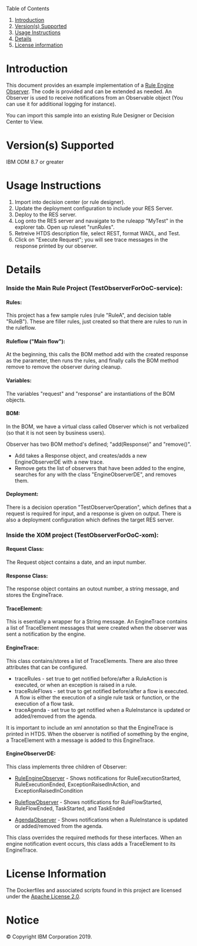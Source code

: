 Table of Contents

1. [Introduction](#intro)
2. [Version(s) Supported](#versions)
3. [Usage Instructions](#instruction)
4. [Details](#details)
5. [License information](#license)

Introduction<a name="intro"></a>
============

This document provides an example implementation of a 
<a href="https://www.ibm.com/support/knowledgecenter/en/SSQP76_8.7.0/com.ibm.odm.dserver.rules.ref.designer/html/api/html/com/ibm/rules/engine/observer/Observable.html">Rule Engine Observer</a>. The code is provided and can be extended as needed. An Observer is used to receive notifications from an Observable object (You can use it for additional logging for instance).

You can import this sample into an existing Rule Designer or Decision Center to View.

Version(s) Supported<a name="versions"></a>
====================

IBM ODM 8.7 or greater

Usage Instructions<a name="instruction"></a>
===================

1. Import into decision center (or rule designer).
2. Update the deployment configuration to include your RES Server. 
3. Deploy to the RES server.
4. Log onto the RES server and navaigate to the ruleapp "MyTest" in the explorer tab. Open up ruleset "runRules". 
5. Retreive HTDS description file, select REST, format WADL, and Test.
6. Click on "Execute Request"; you will see trace messages in the response printed by our observer.

Details<a name="details"></a>
============

### Inside the Main Rule Project (TestObserverForOoC-service):

#### Rules:

This project has a few sample rules (rule "RuleA", and decision table "RuleB"). These are filler rules, just created so that there are rules to run in the ruleflow.

#### Ruleflow ("Main flow"):

At the beginning, this calls the BOM method add with the created response as the parameter, then runs the rules, and finally calls the BOM method remove to remove the observer during cleanup.

#### Variables:

The variables "request" and "response" are instantiations of the BOM objects.

#### BOM:



In the BOM, we have a virtual class called Observer which is not verbalized (so that it is not seen by business users).

Observer has two BOM method's defined; "add(Response)" and "remove()". 

+ Add takes a Response object, and creates/adds a new EngineObserverDE with a new trace. 
+ Remove gets the list of observers that have been added to the engine, searches for any with the class "EngineObserverDE", and removes them.

#### Deployment:

There is a decision operation "TestObserverOperation", which defines that a request is required for input, and a response is given on output. There is also a deployment configuration which defines the target RES server.

### Inside the XOM project (TestObserverForOoC-xom):

#### Request Class:

The Request object contains a date, and an input number.

#### Response Class:

The response object contains an outout number, a string message, and stores the EngineTrace.

#### TraceElement:

This is esentially a wrapper for a String message. An EngineTrace contains a list of TraceElement messages that were created when the observer was sent a notification by the engine.

#### EngineTrace:

This class contains/stores a list of TraceElements. There are also three attributes that can be configured.
+ traceRules - set true to get notified before/after a RuleAction is executed, or when an exception is raised in a rule.
+ traceRuleFlows - set true to get notified before/after a flow is executed. A flow is either the execution of a single rule task or function, or the execution of a flow task. 
+ traceAgenda - set true to get notified when a RuleInstance is updated or added/removed from the agenda.

It is important to include an xml annotation so that the EngineTrace is printed in HTDS. When the observer is notified of something by the engine, a TraceElement with a message is added to this EngineTrace.

#### EngineObserverDE:

This class implements three children of Observer: 
+ <a href="https://www.ibm.com/support/knowledgecenter/en/SSQP76_8.7.0/com.ibm.odm.dserver.rules.ref.designer/html/jrules2dotnet/html/T_IBM_Rules_RVE_RuleDef_Runtime_RuleEngineObserver.htm">RuleEngineObserver</a> - Shows notifications for RuleExecutionStarted, RuleExecutionEnded, ExceptionRaisedInAction, and ExceptionRaisedInCondition

+ <a href="https://www.ibm.com/support/knowledgecenter/en/SSQP76_8.7.0/com.ibm.odm.dserver.rules.ref.designer/html/jrules2dotnet/html/T_IBM_Rules_RVE_Ruleflow_Runtime_RuleflowObserver.htm">RuleflowObserver</a> - Shows notifications for RuleFlowStarted, RuleFlowEnded, TaskStarted, and TaskEnded

+ <a href="https://www.ibm.com/support/knowledgecenter/en/SSQP76_8.7.0/com.ibm.odm.dserver.rules.ref.designer/html/jrules2dotnet/html/T_IBM_Rules_RVE_RuleDef_Runtime_AgendaObserver.htm">AgendaObserver</a> - Shows notifications when a RuleInstance is updated or added/removed from the agenda.

This class overrides the required methods for these interfaces. When an engine notification event occurs, this class adds a TraceElement to its EngineTrace.

License Information<a name="license"></a>
====================
The Dockerfiles and associated scripts found in this project are licensed under the [Apache License 2.0](LICENSE).

# Notice
© Copyright IBM Corporation 2019.
